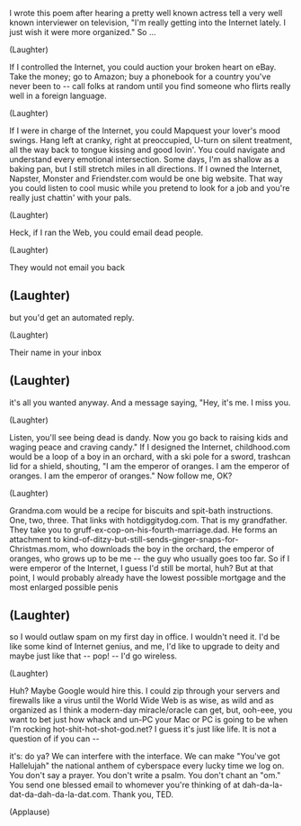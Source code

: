 
I wrote this poem after hearing a pretty well known actress
tell a very well known interviewer on television,
&quot;I&#39;m really getting into the Internet lately.
I just wish it were more organized.&quot;
So ...

(Laughter)

If I controlled the Internet,
you could auction your broken heart on eBay.
Take the money; go to Amazon;
buy a phonebook for a country you&#39;ve never been to -- call folks at random
until you find someone who flirts really well in a foreign language.

(Laughter)

If I were in charge of the Internet,
you could Mapquest your lover&#39;s mood swings.
Hang left at cranky, right at preoccupied,
U-turn on silent treatment,
all the way back to tongue kissing and good lovin&#39;.
You could navigate and understand every emotional intersection.
Some days, I&#39;m as shallow as a baking pan,
but I still stretch miles in all directions.
If I owned the Internet, Napster, Monster and Friendster.com
would be one big website.
That way you could listen to cool music
while you pretend to look for a job
and you&#39;re really just chattin&#39; with your pals.

(Laughter)

Heck, if I ran the Web, you could email dead people.

(Laughter)

They would not email you back

(Laughter)
 --
but you&#39;d get an automated reply.

(Laughter)

Their name in your inbox

(Laughter)
 --
it&#39;s all you wanted anyway.
And a message saying, &quot;Hey, it&#39;s me. I miss you.

(Laughter)

Listen, you&#39;ll see being dead is dandy.
Now you go back to raising kids and waging peace and craving candy.&quot;
If I designed the Internet, childhood.com would be a loop
of a boy in an orchard, with a ski pole for a sword,
trashcan lid for a shield, shouting, &quot;I am the emperor of oranges.
I am the emperor of oranges. I am the emperor of oranges.&quot;
Now follow me, OK?

(Laughter)

Grandma.com would be a recipe for biscuits and spit-bath instructions.
One, two, three.
That links with hotdiggitydog.com.
That is my grandfather.
They take you to gruff-ex-cop-on-his-fourth-marriage.dad.
He forms an attachment to
kind-of-ditzy-but-still-sends-ginger-snaps-for-Christmas.mom,
who downloads the boy in the orchard, the emperor of oranges,
who grows up to be me --
the guy who usually goes too far.
So if I were emperor of the Internet,
I guess I&#39;d still be mortal, huh?
But at that point, I would probably
already have the lowest possible mortgage
and the most enlarged possible penis

(Laughter)
 --
so I would outlaw spam on my first day in office.
I wouldn&#39;t need it.
I&#39;d be like some kind of Internet genius, and me,
I&#39;d like to upgrade to deity and maybe just like that --
pop! -- I&#39;d go wireless.

(Laughter)

Huh? Maybe Google would hire this.
I could zip through your servers and firewalls like a virus
until the World Wide Web is as wise, as wild and as organized
as I think a modern-day miracle/oracle can get, but, ooh-eee,
you want to bet just how whack and un-PC
your Mac or PC is going to be when I&#39;m rocking
hot-shit-hot-shot-god.net?
I guess it&#39;s just like life.
It is not a question of if you can --

it&#39;s: do ya?
We can interfere with the interface.
We can make &quot;You&#39;ve got Hallelujah&quot; the national anthem of cyberspace
every lucky time we log on.
You don&#39;t say a prayer.
You don&#39;t write a psalm.
You don&#39;t chant an &quot;om.&quot;
You send one blessed email to whomever you&#39;re thinking of
at dah-da-la-dat-da-dah-da-la-dat.com.
Thank you, TED.

(Applause)

